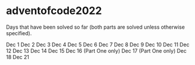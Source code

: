 # adventofcode2022

Days that have been solved so far (both parts are solved unless otherwise specified).

Dec 1
Dec 2
Dec 3
Dec 4
Dec 5
Dec 6
Dec 7
Dec 8
Dec 9
Dec 10
Dec 11
Dec 12
Dec 13
Dec 14
Dec 15
Dec 16 (Part One only)
Dec 17 (Part One only)
Dec 18
Dec 21